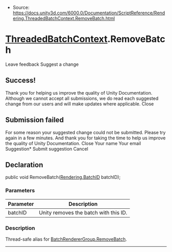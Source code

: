 * Source: https://docs.unity3d.com/6000.0/Documentation/ScriptReference/Rendering.ThreadedBatchContext.RemoveBatch.html

#  [ThreadedBatchContext](https://docs.unity3d.com/6000.0/Documentation/ScriptReference/Rendering.ThreadedBatchContext.html).RemoveBatch
Leave feedback
Suggest a change
## Success!
Thank you for helping us improve the quality of Unity Documentation. Although we cannot accept all submissions, we do read each suggested change from our users and will make updates where applicable.
Close
## Submission failed
For some reason your suggested change could not be submitted. Please <a>try again</a> in a few minutes. And thank you for taking the time to help us improve the quality of Unity Documentation.
Close
Your name Your email Suggestion* Submit suggestion
Cancel
## Declaration
public void RemoveBatch([Rendering.BatchID](https://docs.unity3d.com/6000.0/Documentation/ScriptReference/Rendering.BatchID.html) batchID); 
### Parameters
Parameter | Description  
---|---  
batchID | Unity removes the batch with this ID.  
### Description
Thread-safe alias for [BatchRendererGroup.RemoveBatch](https://docs.unity3d.com/6000.0/Documentation/ScriptReference/Rendering.BatchRendererGroup.RemoveBatch.html).
* * *
